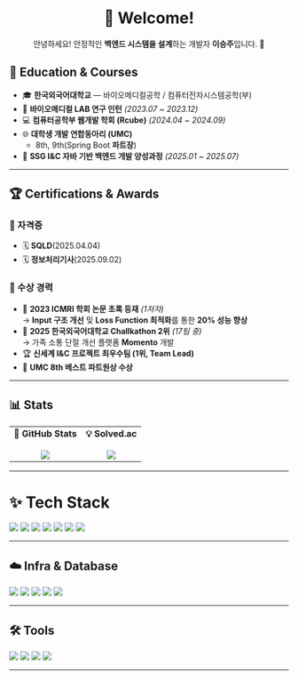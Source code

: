 <div align="center">

# 👋 Welcome!  
안녕하세요! 안정적인 **백엔드 시스템을 설계**하는 개발자 **이승주**입니다. 🚀  

</div>


## 🏫 Education & Courses  

- 🎓 **한국외국어대학교** — 바이오메디컬공학 / 컴퓨터전자시스템공학(부)
- 🧪 **바이오메디컬 LAB 연구 인턴** *(2023.07 ~ 2023.12)*  
- 💻 **컴퓨터공학부 웹개발 학회 (Rcube)** *(2024.04 ~ 2024.09)*  
- 🌐 **대학생 개발 연합동아리 (UMC)**  
  - 8th, 9th(Spring Boot **파트장**) 
- 🏢 **SSG I&C 자바 기반 백엔드 개발 양성과정** *(2025.01 ~ 2025.07)*

---

## 🏆 Certifications & Awards  

### 📜 자격증  
- 🗓 **SQLD**(2025.04.04)  
- 🗓 **정보처리기사**(2025.09.02)  

### 🥇 수상 경력  
- 🧠 **2023 ICMRI 학회 논문 초록 등재** *(1저자)*  
  → **Input 구조 개선** 및 **Loss Function 최적화**를 통한 **20% 성능 향상**  
- 🥈 **2025 한국외국어대학교 Challkathon 2위** *(17팀 중)*  
  → 가족 소통 단절 개선 플랫폼 **Momento** 개발  
- 🏆 **신세계 I&C 프로젝트 최우수팀 (1위, Team Lead)**  
- 🌟 **UMC 8th 베스트 파트원상 수상**

---

## 📊 Stats  

<table>
  <tr>
    <td align="center">
      <strong>🚀 GitHub Stats</strong><br/><br/>
      <img src="https://github-readme-stats.vercel.app/api?username=Leeseung-joo&show_icons=true&theme=default" />
    </td>
    <td align="center">
      <strong>💡 Solved.ac</strong><br/><br/>
      <a href="https://solved.ac/eun07213">
        <img src="http://mazassumnida.wtf/api/generate_badge?boj=eun07213" />
      </a>
    </td>
  </tr>
</table>

---
# ✨ Tech Stack

<img src="https://img.shields.io/badge/Java-007396?style=flat-square&logo=OpenJDK&logoColor=white"/>
<img src="https://img.shields.io/badge/Kotlin-7F52FF?style=flat-square&logo=Kotlin&logoColor=white"/>
<img src="https://img.shields.io/badge/Python-3776AB?style=flat-square&logo=Python&logoColor=white"/>
<img src="https://img.shields.io/badge/Spring Boot-6DB33F?style=flat-square&logo=Spring%20Boot&logoColor=white"/>
<img src="https://img.shields.io/badge/JPA-59666C?style=flat-square&logo=Hibernate&logoColor=white"/>
<img src="https://img.shields.io/badge/QueryDSL-008CFF?style=flat-square&logo=GraphQL&logoColor=white"/>
<img src="https://img.shields.io/badge/MyBatis-000000?style=flat-square&logo=MyBatis&logoColor=white"/>

---

## ☁️ Infra & Database

<img src="https://img.shields.io/badge/MySQL-4479A1?style=flat-square&logo=MySQL&logoColor=white"/>
<img src="https://img.shields.io/badge/Redis-DC382D?style=flat-square&logo=Redis&logoColor=white"/>
<img src="https://img.shields.io/badge/Docker-2496ED?style=flat-square&logo=Docker&logoColor=white"/>
<img src="https://img.shields.io/badge/AWS-232F3E?style=flat-square&logo=Amazon%20AWS&logoColor=white"/>
<img src="https://img.shields.io/badge/GitHub%20Actions-2088FF?style=flat-square&logo=GitHub%20Actions&logoColor=white"/>

---

## 🛠️ Tools

<img src="https://img.shields.io/badge/GitHub-181717?style=flat-square&logo=GitHub&logoColor=white"/>
<img src="https://img.shields.io/badge/Slack-4A154B?style=flat-square&logo=Slack&logoColor=white"/>
<img src="https://img.shields.io/badge/Notion-000000?style=flat-square&logo=Notion&logoColor=white"/>
<img src="https://img.shields.io/badge/Discord-5865F2?style=flat-square&logo=Discord&logoColor=white"/>

---

